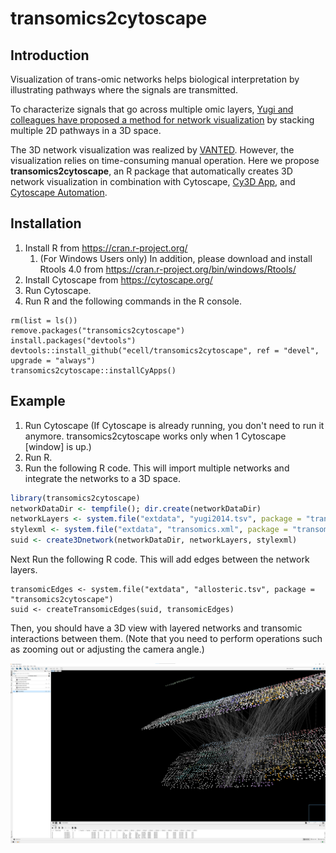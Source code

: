 # transomics2cytoscape

## Introduction

Visualization of trans-omic networks helps biological interpretation by
illustrating pathways where the signals are transmitted.

To characterize signals that go across multiple omic layers, [Yugi and
colleagues have proposed a method for network visualization](https://pubmed.ncbi.nlm.nih.gov/25131207/)
by stacking multiple 2D pathways in a 3D space.

The 3D network visualization was realized by [VANTED](https://www.cls.uni-konstanz.de/software/vanted/).
However, the visualization relies on time-consuming manual operation.
Here we propose **transomics2cytoscape**, an R package that automatically creates
3D network visualization in combination with
Cytoscape, [Cy3D App](http://apps.cytoscape.org/apps/cy3d), and
[Cytoscape Automation](https://genomebiology.biomedcentral.com/articles/10.1186/s13059-019-1758-4).

## Installation

1. Install R from https://cran.r-project.org/
    1. (For Windows Users only) In addition, please download and install Rtools 4.0 from https://cran.r-project.org/bin/windows/Rtools/ 
2. Install Cytoscape from https://cytoscape.org/
3. Run Cytoscape.
3. Run R and the following commands in the R console.

```{R}
rm(list = ls())
remove.packages("transomics2cytoscape")
install.packages("devtools")
devtools::install_github("ecell/transomics2cytoscape", ref = "devel", upgrade = "always")
transomics2cytoscape::installCyApps()
```

## Example

1. Run Cytoscape (If Cytoscape is already running, you don't need to run it anymore. transomics2cytoscape works only when 1 Cytoscape [window] is up.)
2. Run R.
3. Run the following R code. This will import multiple networks and integrate the networks to a 3D space.

```R
library(transomics2cytoscape)
networkDataDir <- tempfile(); dir.create(networkDataDir)
networkLayers <- system.file("extdata", "yugi2014.tsv", package = "transomics2cytoscape")
stylexml <- system.file("extdata", "transomics.xml", package = "transomics2cytoscape")
suid <- create3Dnetwork(networkDataDir, networkLayers, stylexml)
```

Next Run the following R code. This will add edges between the network layers.

```
transomicEdges <- system.file("extdata", "allosteric.tsv", package = "transomics2cytoscape")
suid <- createTransomicEdges(suid, transomicEdges)
```

Then, you should have a 3D view with layered networks and transomic
interactions between them.
(Note that you need to perform operations such as zooming out or adjusting the
camera angle.)

![allosteric_result](man/figures/allosteric_result.png)
